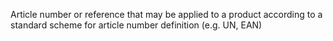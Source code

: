 ﻿Article number or reference that may be applied to a product according to a standard scheme for article number definition (e.g. UN, EAN)